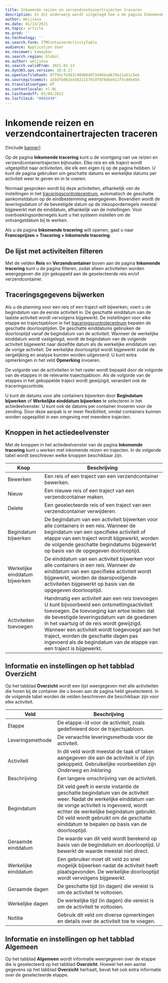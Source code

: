 ```yaml
---
title: Inkomende reizen en verzendcontainertrajecten traceren
description: In dit onderwerp wordt uitgelegd hoe u de pagina Inkomende tracering kunt gebruiken om de voortgang van uw reizen en verzendcontainertrajecten bij te houden.
author: Weijiesa
ms.date: 01/13/2021
ms.topic: article
ms.prod: ''
ms.technology: ''
ms.search.form: ITMContainerActivityTable
audience: Application User
ms.reviewer: kamaybac
ms.search.region: Global
ms.author: weijiesa
ms.search.validFrom: 2021-01-13
ms.dyn365.ops.version: 10.0.17
ms.openlocfilehash: 07f93cfe563c90d06dd73d46bad678a11a51c5eb
ms.sourcegitcommit: a58dfb892e43921157014f0784bd411f5c40e454
ms.translationtype: HT
ms.contentlocale: nl-NL
ms.lasthandoff: 05/04/2022
ms.locfileid: "8693439"
---
```

# <a name="track-inbound-voyages-and-shipping-container-journeys"></a>Inkomende reizen en verzendcontainertrajecten traceren

[!include [banner](../../includes/banner.md)]

Op de pagina **Inkomende tracering** kunt u de voortgang van uw reizen en verzendcontainertrajecten bijhouden. Elke reis en elk traject wordt uitgesplitst naar *activiteiten*, die elk een eigen rij op de pagina hebben. U kunt de pagina gebruiken om geschatte datums en werkelijke datums per activiteit weer te geven en in te voeren.

Normaal gesproken wordt bij deze activiteiten, afhankelijk van de instellingen in het [traceringscontrolecentrum](delivery-information-setup.md#tracking-control-center), automatisch de geschatte aankomstdatum op de eindbestemming weergegeven. Bovendien wordt de leveringsdatum of de bevestigde datum op de inkooporderregels meestal bijgewerkt met de einddatum, afhankelijk van de instellingen. Voor overboekingsorderregels kunt u het systeem instellen om de ontvangstdatum bij te werken.

Als u de pagina **Inkomende tracering** wilt openen, gaat u naar **Francoprijzen \> Tracering \> Inkomende tracering**.

## <a name="filter-the-activities-list"></a>De lijst met activiteiten filteren

Met de velden **Reis** en **Verzendcontainer** boven aan de pagina **Inkomende tracering** kunt u de pagina filteren, zodat alleen activiteiten worden weergegeven die zijn gekoppeld aan de geselecteerde reis en/of verzendcontainer.

## <a name="update-tracking-information"></a>Traceringsgegevens bijwerken

Als u de planning voor een reis of een traject wilt bijwerken, voert u de begindatum van de eerste activiteit in. De geschatte einddatum van de laatste activiteit wordt vervolgens bijgewerkt. De instellingen voor elke etappe en trajectsjabloon in het [traceringscontrolecentrum](delivery-information-setup.md#tracking-control-center) bepalen de geschatte doorlooptijden. De geschatte einddatums gebruiken de doorlooptijd vanaf de begindatum van de activiteit. Wanneer de werkelijke einddatum wordt vastgelegd, wordt de begindatum van de volgende activiteit bijgewerkt naar dezelfde datum als de werkelijke einddatum van de vorige activiteit. De werkelijke doorlooptijd wordt bijgewerkt zodat de vergelijking en analyse kunnen worden uitgevoerd. U kunt extra opmerkingen in het veld **Opmerking** invoeren.

De volgorde van de activiteiten in het raster wordt bepaald door de volgorde van de etappes in de relevante trajectsjabloon. Als de volgorde van de etappes in het gekoppelde traject wordt gewijzigd, verandert ook de traceringscontrole.

U kunt de datums voor alle containers bijwerken door **Begindatum bijwerken** of **Werkelijke einddatum bijwerken** te selecteren in het actiedeelvenster. U kunt ook de datums per container invoeren voor de zending. Door deze aanpak is er meer flexibiliteit, omdat containers kunnen worden opgesplitst in een omgeving met meerdere trajecten.

## <a name="buttons-on-the-action-pane"></a>Knoppen in het actiedeelvenster

Met de knoppen in het actiedeelvenster van de pagina **Inkomende tracering** kunt u werken met inkomende reizen en trajecten. In de volgende tabel wordt beschreven welke knoppen beschikbaar zijn.

| Knop | Beschrijving |
|---|---|
| Bewerken | Een reis of een traject van een verzendcontainer bewerken. |
| Nieuw | Een nieuwe reis of een traject van een verzendcontainer maken. |
| Delete | Een geselecteerde reis of een traject van een verzendcontainer verwijderen. |
| Begindatum bijwerken | De begindatum van een activiteit bijwerken voor alle containers in een reis. Wanneer de begindatum van een specifieke activiteit of etappe van een traject wordt bijgewerkt, worden de volgende geschatte begindatums bijgewerkt op basis van de opgegeven doorlooptijd. |
| Werkelijke einddatum bijwerken | De einddatum van een activiteit bijwerken voor alle containers in een reis. Wanneer de einddatum van een specifieke activiteit wordt bijgewerkt, worden de daaropvolgende activiteiten bijgewerkt op basis van de opgegeven doorlooptijd. |
| Activiteiten toevoegen | Handmatig een activiteit aan een reis toevoegen U kunt bijvoorbeeld een ontsmettingsactiviteit toevoegen. De toevoeging kan ertoe leiden dat de bevestigde leveringsdatum van de goederen in het vaartuig of de reis wordt gewijzigd. Wanneer een activiteit wordt toegevoegd aan het traject, worden de geschatte dagen pas ingevoerd als de begindatum van de etappe van een traject is bijgewerkt. |

## <a name="information-and-settings-on-the-overview-tab"></a>Informatie en instellingen op het tabblad Overzicht

Op het tabblad **Overzicht** wordt een lijst weergegeven met alle activiteiten die horen bij de container die u boven aan de pagina hebt geselecteerd. In de volgende tabel worden de velden beschreven die beschikbaar zijn voor elke activiteit.

| Veld | Beschrijving |
|---|---|
| Etappe | De etappe-id voor de activiteit, zoals gedefinieerd door de trajectsjabloon. |
| Leveringsmethode | De verwachte leveringsmethode voor de activiteit. |
| Activiteit | In dit veld wordt meestal de taak of taken aangegeven die aan de activiteit is of zijn gekoppeld. Gebruikelijke voorbeelden zijn *Onderweg* en *Inklaring*. |
| Beschrijving | Een langere omschrijving van de activiteit. |
| Begindatum | Dit veld geeft in eerste instantie de geschatte begindatum van de activiteit weer. Nadat de werkelijke einddatum van de vorige activiteit is ingevoerd, wordt echter de werkelijke begindatum gebruikt. Dit veld wordt gebruikt om de geschatte einddatum te bepalen op basis van de doorlooptijd. |
| Geraamde einddatum | De waarde van dit veld wordt berekend op basis van de begindatum en doorlooptijd. U bewerkt de waarde meestal niet direct. |
| Werkelijke einddatum | Een gebruiker moet dit veld zo snel mogelijk bijwerken nadat de activiteit heeft plaatsgevonden. De werkelijke doorlooptijd wordt vervolgens bijgewerkt. |
| Geraamde dagen | De geschatte tijd (in dagen) die vereist is om de activiteit te voltooien. |
| Werkelijke dagen | De werkelijke tijd (in dagen) die vereist is om de activiteit te voltooien. |
| Notitie | Gebruik dit veld om diverse opmerkingen en details over de activiteit toe te voegen. |

## <a name="information-and-settings-on-the-general-tab"></a>Informatie en instellingen op het tabblad Algemeen

Op het tabblad **Algemeen** wordt informatie weergegeven over de etappe die is geselecteerd op het tabblad **Overzicht**. Hoewel het een aantal gegevens op het tabblad **Overzicht** herhaalt, bevat het ook extra informatie over de geselecteerde etappe.
